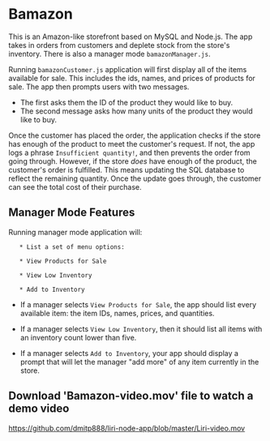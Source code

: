 # Bamazon

This is an  Amazon-like storefront  based on MySQL and Node.js. The app  takes in orders from customers and deplete stock from the store's inventory. There is also a manager mode `bamazonManager.js`. 

Running `bamazonCustomer.js` application will first display all of the items available for sale. This includes the ids, names, and prices of products for sale. The app  then prompts users with two messages.

   * The first  asks them the ID of the product they would like to buy.
   * The second message  asks how many units of the product they would like to buy.

Once the customer has placed the order, the application  checks if the store has enough of the product to meet the customer's request. If not, the app  logs a phrase  `Insufficient quantity!`, and then prevents the order from going through. However, if the store _does_ have enough of the product,   the customer's order is fulfilled. This means updating the SQL database to reflect the remaining quantity. Once the update goes through,  the customer can see the total cost of their purchase.
    
## Manager Mode Features

Running manager mode application will:
 ```
    * List a set of menu options:

    * View Products for Sale
    
    * View Low Inventory
    
    * Add to Inventory
 ```
  * If a manager selects `View Products for Sale`, the app should list every available item: the item IDs, names, prices, and quantities.

  * If a manager selects `View Low Inventory`, then it should list all items with an inventory count lower than five.

  * If a manager selects `Add to Inventory`, your app should display a prompt that will let the manager "add more" of any item currently in the store.


## Download   'Bamazon-video.mov' file to watch a demo video 
https://github.com/dmitp888/liri-node-app/blob/master/Liri-video.mov
